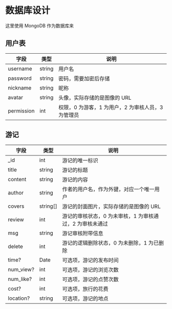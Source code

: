 # 数据库设计

这里使用 MongoDB 作为数据库来

## 用户表

| 字段         | 类型     | 说明                            |
| ---------- | ------ | ----------------------------- |
| username   | string | 用户名                           |
| password   | string | 密码，需要加密后存储                    |
| nickname   | string | 昵称                            |
| avatar     | string | 头像，实际存储的是图像的 URL              |
| permission | int    | 权限，0 为游客，1 为用户，2 为审核人员，3 为管理员 |

## 游记

| 字段        | 类型         | 说明                              |
| --------- | ---------- | ------------------------------- |
| \_id      | int        | 游记的唯一标识                         |
| title     | string     | 游记的标题                           |
| content   | string     | 游记的内容                           |
| author    | string     | 作者的用户名，作为外键，对应一个唯一用户            |
| covers    | string\[\] | 游记的封面图片，实际存储的是图像的 URL           |
| review    | int        | 游记的审核状态，0 为未审核，1 为审核通过，2 为审核未通过 |
| msg       | string     | 游记审核附带信息                        |
| delete    | int        | 游记的逻辑删除状态，0 为未删除，1 为已删除         |
| time?     | Date       | 可选项，游记的发布时间                     |
| num_view? | int        | 可选项，游记的浏览次数                     |
| num_like? | int        | 可选项，游记的点赞次数                     |
| cost?     | int        | 可选项，旅行的花费                       |
| location? | string     | 可选项，游记的地点                       |
